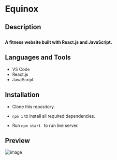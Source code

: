 # Equinox

<h2>Description<br><h2>  <h4>A fitness website built with React.js and JavaScript.<h4>
  
<h2 align="left">Languages and Tools</h2>

- VS Code
- React.js
- JavaScript

<h2 align="left">Installation</h2>

  * Clone this repository.
   
  * ```npm i``` to install all required dependencies.
   
  * Run ```npm start ``` to run live server.
  
  ## Preview
  
![image](https://user-images.githubusercontent.com/84366215/194625840-04c7609a-4d1f-43a7-af85-4b5826fb9665.png)
